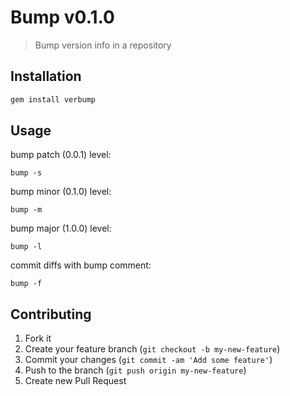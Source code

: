 # Bump v0.1.0

> Bump version info in a repository

## Installation

```sh
gem install verbump
```

## Usage

bump patch (0.0.1) level:
```
bump -s
```

bump minor (0.1.0) level:
```
bump -m
```

bump major (1.0.0) level:
```
bump -l
```

commit diffs with bump comment:
```
bump -f
```


## Contributing

1. Fork it
2. Create your feature branch (`git checkout -b my-new-feature`)
3. Commit your changes (`git commit -am 'Add some feature'`)
4. Push to the branch (`git push origin my-new-feature`)
5. Create new Pull Request
